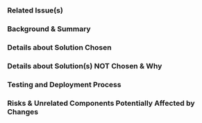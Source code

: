 ### Related Issue(s)
<!--- [Issue Loomly/devops#1] -->

### Background & Summary
<!--- Explains the background and context from a perspective of unknowing. -->

### Details about Solution Chosen
<!--- Explains the solution and details about the solution that others may need to know. -->

### Details about Solution(s) NOT Chosen & Why
<!--- Explains solutions deliberately not chosen and why. -->

### Testing and Deployment Process
<!--- Explains the process for testing and deploying/applying. -->

### Risks & Unrelated Components Potentially Affected by Changes
<!--- Explains any potential gotchas or risks. -->
